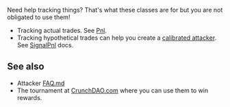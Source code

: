 
Need help tracking things? That's what these classes are for but you are not obligated to use them! 

- Tracking actual trades. See [Pnl](https://github.com/microprediction/midone/blob/main/midone/accounting/pnl.md).
- Tracking hypothetical trades can help you create a [calibrated attacker](https://github.com/microprediction/midone/blob/main/midone/attackers/calibratedattacker.md).  See [SignalPnl](https://github.com/microprediction/midone/blob/main/midone/accounting/SignalPnl.md) docs.


## See also 

 - Attacker [FAQ.md](https://github.com/microprediction/midone/blob/main/midone/attackers/FAQ.md)
 - The tournament at [CrunchDAO.com](https://www.crunchdao.com) where you can use them to win rewards. 

